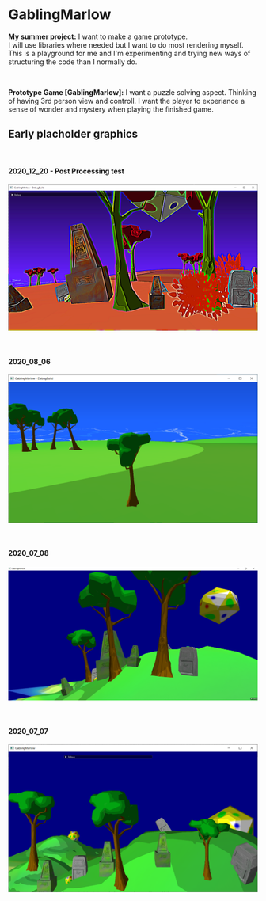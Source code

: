# GablingMarlow

**My summer project:** I want to make a game prototype.</br>
I will use libraries where needed but I want to do most rendering myself. This is a playground for me and I'm experimenting and trying new ways of structuring the code than I normally do.</br>

</br>

**Prototype Game [GablingMarlow]:** I want a puzzle solving aspect. Thinking of having 3rd person view and controll. I want the player to experiance a sense of wonder and mystery when playing the finished game.
</br>

## Early placholder graphics
</br><h4>2020_12_20 - Post Processing test</h4>

![screenshot2_2020_12_20](/data/screenshot/screenshot2_2020_12_20.png)


</br><h4>2020_08_06</h4>

![screenshot_2020_08_06](/data/screenshot/screenshot_2020_08_06.png)

</br><h4>2020_07_08</h4>

![screenshot_2020_07_08](/data/screenshot/screenshot_2020_07_08.png)

</br><h4>2020_07_07</h4>

![screenshot_2020_07_07](/data/screenshot/screenshot_2020_07_07.png)



